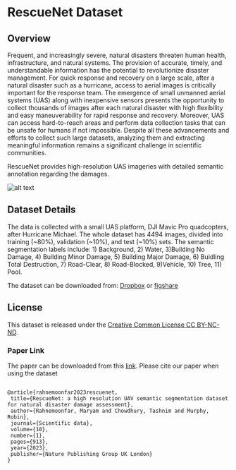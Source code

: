 # RescueNet Dataset 

## Overview

Frequent, and increasingly severe, natural disasters threaten human health, infrastructure, and natural systems. The provision of accurate, timely, and understandable information has the potential to revolutionize disaster management. For quick response and recovery on a large scale, after a natural disaster such as a hurricane, access to aerial images is critically important for the response team. The emergence of small unmanned aerial systems (UAS) along with inexpensive sensors presents the opportunity to collect thousands of images after each natural disaster with high flexibility and easy maneuverability for rapid response and recovery.  Moreover, UAS can access hard-to-reach areas and perform data collection  tasks that can be unsafe for humans if not impossible.  Despite all these advancements and efforts to collect such large datasets, analyzing them and extracting meaningful information remains a significant challenge in scientific communities.

RescueNet provides high-resolution UAS imageries with detailed semantic annotation regarding the damages.

![alt text](https://github.com/tashnimchowdhury/RescueNet-A-High-Resolution-Post-Disaster-UAV-Dataset-for-Semantic-Segmentation/blob/main/example-rescuenet-all-cls.PNG?raw=true)


## Dataset Details

The data is collected with a small UAS platform, DJI Mavic Pro quadcopters, after Hurricane Michael. The whole dataset has 4494 images, divided into training (~80%), validation (~10%), and test (~10%) sets. The semantic segmentation labels include: 1) Background, 2) Water, 3)Building No Damage, 4) Building Minor Damage, 5) Building Major Damage, 6) Buidling Total Destruction, 7) Road-Clear, 8) Road-Blocked, 9)Vehicle, 10) Tree, 11) Pool.

 <!--  
The dataset can be downloaded from this link: https://drive.google.com/drive/folders/1XNgPVmiu9egr1fywgNeXfnxojFOe_INT?usp=sharing

-->

The dataset can be downloaded from: [Dropbox](https://www.dropbox.com/scl/fo/ntgeyhxe2mzd2wuh7he7x/AHJ-cNzQL-Eu04HS6bvBgcw?rlkey=6vxiaqve9gp6vzvzh3t5mz0vv&e=1&dl=0) or [figshare](https://springernature.figshare.com/collections/RescueNet_A_High_Resolution_UAV_Semantic_Segmentation_Benchmark_Dataset_for_Natural_Disaster_Damage_Assessment/6647354/1)

## License

This dataset is released under the [Creative Common License CC BY-NC-ND](https://creativecommons.org/licenses/by-nc-nd/4.0/).

### Paper Link

The paper can be downloaded from this [link](https://www.nature.com/articles/s41597-023-02799-4).
Please cite our paper when using the dataset

 ```
 
@article{rahnemoonfar2023rescuenet,
  title={RescueNet: a high resolution UAV semantic segmentation dataset for natural disaster damage assessment},
  author={Rahnemoonfar, Maryam and Chowdhury, Tashnim and Murphy, Robin},
  journal={Scientific data},
  volume={10},
  number={1},
  pages={913},
  year={2023},
  publisher={Nature Publishing Group UK London}
}

```

